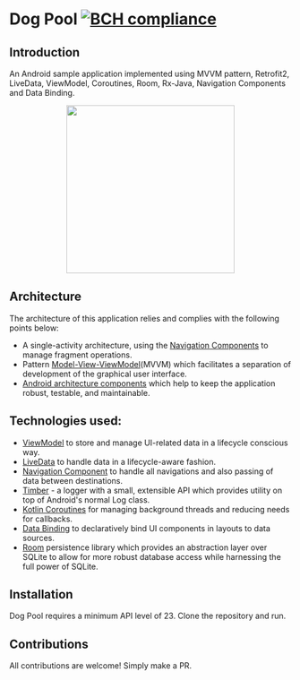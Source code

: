 # Dog Pool [![BCH compliance](https://bettercodehub.com/edge/badge/mayokunthefirst/Dog-Pool?branch=master)](https://bettercodehub.com/)


## Introduction
An Android sample application implemented using MVVM pattern, Retrofit2, LiveData, ViewModel, Coroutines, Room, Rx-Java, Navigation Components and Data Binding.

<p align="center"><a><img src="https://github.com/mayokunthefirst/Dog-Pool/blob/master/gif/demo.gif" width="300"></a></p>

## Architecture
The architecture of this application relies and complies with the following points below:
* A single-activity architecture, using the [Navigation Components](https://developer.android.com/guide/navigation) to manage fragment operations.
* Pattern [Model-View-ViewModel](https://en.wikipedia.org/wiki/Model%E2%80%93view%E2%80%93viewmodel)(MVVM) which facilitates a separation of development of the graphical user interface.
* [Android architecture components](https://developer.android.com/topic/libraries/architecture/) which help to keep the application robust, testable, and maintainable.

## Technologies used:

* [ViewModel](https://developer.android.com/topic/libraries/architecture/viewmodel) to store and manage UI-related data in a lifecycle conscious way.
* [LiveData](https://developer.android.com/topic/libraries/architecture/livedata) to handle data in a lifecycle-aware fashion.
* [Navigation Component](https://developer.android.com/guide/navigation) to handle all navigations and also passing of data between destinations.
* [Timber](https://github.com/JakeWharton/timber) - a logger with a small, extensible API which provides utility on top of Android's normal Log class.
* [Kotlin Coroutines](https://kotlinlang.org/docs/reference/coroutines-overview.html) for managing background threads and reducing needs for callbacks.
* [Data Binding](https://developer.android.com/topic/libraries/data-binding/) to declaratively bind UI components in layouts to data sources.
* [Room](https://developer.android.com/topic/libraries/architecture/room) persistence library which provides an abstraction layer over SQLite to allow for more robust database access while harnessing the full power of SQLite.

## Installation
Dog Pool requires a minimum API level of 23. Clone the repository and run. 

## Contributions
All contributions are welcome! Simply make a PR.
